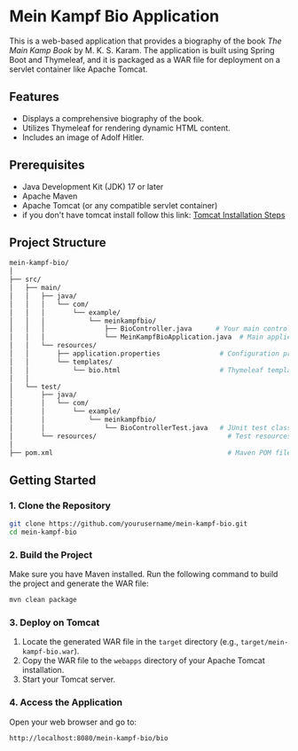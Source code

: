 # Mein Kampf Bio Application

This is a web-based application that provides a biography of the book *The Main Kamp Book* by M. K. S. Karam. The application is built using Spring Boot and Thymeleaf, and it is packaged as a WAR file for deployment on a servlet container like Apache Tomcat.

## Features

- Displays a comprehensive biography of the book.
- Utilizes Thymeleaf for rendering dynamic HTML content.
- Includes an image of Adolf Hitler.

## Prerequisites

- Java Development Kit (JDK) 17 or later
- Apache Maven
- Apache Tomcat (or any compatible servlet container)
- if you don't have tomcat install follow this link: [Tomcat Installation Steps](https://github.com/arifislam007/DevOps_LAB/blob/main/17.LAB-Tomcat/readme.md)

## Project Structure

```bash
mein-kampf-bio/
│
├── src/
│   ├── main/
│   │   ├── java/
│   │   │   └── com/
│   │   │       └── example/
│   │   │           └── meinkampfbio/
│   │   │               ├── BioController.java      # Your main controller
│   │   │               └── MeinKampfBioApplication.java  # Main application class
│   │   └── resources/
│   │       ├── application.properties               # Configuration properties
│   │       └── templates/
│   │           └── bio.html                         # Thymeleaf template
│   │
│   └── test/
│       ├── java/
│       │   └── com/
│       │       └── example/
│       │           └── meinkampfbio/
│       │               └── BioControllerTest.java   # JUnit test class
│       └── resources/                                 # Test resources if needed
│
├── pom.xml                                            # Maven POM file

```

## Getting Started

### 1. Clone the Repository

```bash
git clone https://github.com/yourusername/mein-kampf-bio.git
cd mein-kampf-bio
```

### 2. Build the Project

Make sure you have Maven installed. Run the following command to build the project and generate the WAR file:

```bash
mvn clean package
```

### 3. Deploy on Tomcat

1. Locate the generated WAR file in the `target` directory (e.g., `target/mein-kampf-bio.war`).
2. Copy the WAR file to the `webapps` directory of your Apache Tomcat installation.
3. Start your Tomcat server.

### 4. Access the Application

Open your web browser and go to:

```
http://localhost:8080/mein-kampf-bio/bio
```
